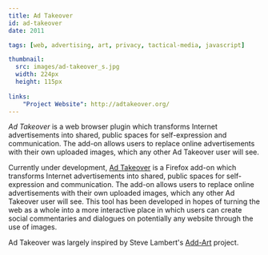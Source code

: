 ```yaml
---
title: Ad Takeover
id: ad-takeover
date: 2011

tags: [web, advertising, art, privacy, tactical-media, javascript]

thumbnail:
  src: images/ad-takeover_s.jpg
  width: 224px
  height: 115px
  
links:
    "Project Website": http://adtakeover.org/
---
```


*Ad Takeover* is a web browser plugin which transforms Internet advertisements into shared, public spaces for self-expression and communication. The add-on allows users to replace online advertisements with their own uploaded images, which any other Ad Takeover user will see.

Currently under development, [Ad Takeover]("http://adtakeover.org/") is a Firefox add-on which transforms Internet advertisements into shared, public spaces for self-expression and communication. The add-on allows users to replace online advertisements with their own uploaded images, which any other Ad Takeover user will see. This tool has been developed in hopes of turning the web as a whole into a more interactive place in which users can create social commentaries and dialogues on potentially any website through the use of images.

Ad Takeover was largely inspired by Steve Lambert's [Add-Art]("http://add-art.org/") project.
